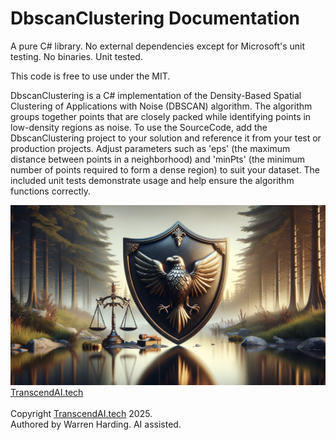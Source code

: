 # DbscanClustering Documentation

A pure C# library. No external dependencies except for Microsoft's unit testing. No binaries. Unit tested.

This code is free to use under the MIT.

DbscanClustering is a C# implementation of the Density-Based Spatial Clustering of Applications with Noise (DBSCAN) algorithm. The algorithm groups together points that are closely packed while identifying points in low-density regions as noise. To use the SourceCode, add the DbscanClustering project to your solution and reference it from your test or production projects. Adjust parameters such as 'eps' (the maximum distance between points in a neighborhood) and 'minPts' (the minimum number of points required to form a dense region) to suit your dataset. The included unit tests demonstrate usage and help ensure the algorithm functions correctly.

![AI Image](aiimage.jpg)
[TranscendAI.tech](https://TranscendAI.tech)<br>
<br>
Copyright [TranscendAI.tech](https://TranscendAI.tech) 2025.</br>
Authored by Warren Harding. AI assisted.